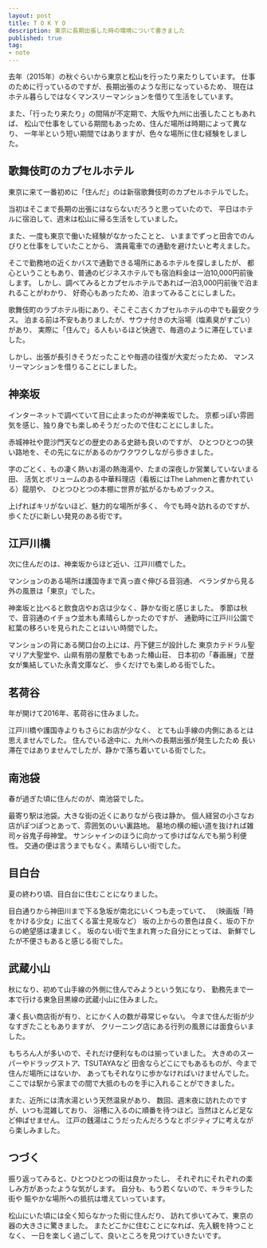 ```yaml
---
layout: post
title: T O K Y O
description: 東京に長期出張した時の環境について書きました
published: true
tag:
- note
---
```


去年（2015年）の秋ぐらいから東京と松山を行ったり来たりしています。
仕事のために行っているのですが、長期出張のような形になっているため、
現在はホテル暮らしではなくマンスリーマンションを借りて生活をしています。

また、「行ったり来たり」の間隔が不定期で、大阪や九州に出張したこともあれば、
松山で仕事をしている期間もあっため、住んだ場所は時期によって異なり、
一年半という短い期間ではありますが、色々な場所に住む経験をしました。

## 歌舞伎町のカプセルホテル

東京に来て一番初めに「住んだ」のは新宿歌舞伎町のカプセルホテルでした。

当初はそこまで長期の出張にはならないだろうと思っていたので、
平日はホテルに宿泊して、週末は松山に帰る生活をしていました。

また、一度も東京で働いた経験がなかったことと、
いままでずっと田舎でのんびりと仕事をしていたことから、
満員電車での通勤を避けたいと考えました。

そこで勤務地の近くかバスで通勤できる場所にあるホテルを探しましたが、
都心ということもあり、普通のビジネスホテルでも宿泊料金は一泊10,000円前後します。
しかし、調べてみるとカプセルホテルであれば一泊3,000円前後で泊まれることがわかり、
好奇心もあったため、泊まってみることにしました。

歌舞伎町のラブホテル街にあり、そこそこ古くカプセルホテルの中でも最安クラス。
泊まる前は不安もありましたが、サウナ付きの大浴場（塩素臭がすごい）があり、
実際に「住んで」る人もいるほど快適で、毎週のように滞在していました。

しかし、出張が長引きそうだったことや毎週の往復が大変だったため、
マンスリーマンションを借りることにしました。

## 神楽坂

インターネットで調べていて目に止まったのが神楽坂でした。
京都っぽい雰囲気を感じ、独り身でも楽しめそうだったので住むことにしました。

赤城神社や毘沙門天などの歴史のある史跡も良いのですが、
ひとつひとつの狭い路地を、その先になにがあるのかワクワクしながら歩きました。

字のごとく、もの凄く熱いお湯の熱海湯や、たまの深夜しか営業していないまる田、
活気とボリュームのある中華料理店（看板にはThe Lahmenと書かれている）龍朋や、
ひとつひとつの本棚に世界が拡がるかもめブックス。

上げればキリがないほど、魅力的な場所が多く、
今でも時々訪れるのですが、歩くたびに新しい発見のある街です。

## 江戸川橋

次に住んだのは、神楽坂からほど近い、江戸川橋でした。

マンションのある場所は護国寺まで真っ直ぐ伸びる音羽通、
ベランダから見る外の風景は「東京」でした。

神楽坂と比べると飲食店やお店は少なく、静かな街と感じました。
季節は秋で、音羽通のイチョウ並木も素晴らしかったのですが、
通勤時に江戸川公園で紅葉の移ろいを見られたことはいい時間でした。

マンションの背にある関口台の上には、丹下健三が設計した
東京カテドラル聖マリア大聖堂や、山県有朋の屋敷でもあった椿山荘、
日本初の「春画展」で歴女が集結していた永青文庫など、
歩くだけでも楽しめる街でした。

## 茗荷谷

年が開けて2016年、茗荷谷に住みました。

江戸川橋や護国寺よりもさらにお店が少なく、
とても山手線の内側にあるとは思えませんでした。
住んでいる途中に、九州への長期出張が発生したため
長い滞在ではありませんでしたが、静かで落ち着いている街でした。

## 南池袋

春が過ぎた頃に住んだのが、南池袋でした。

最寄り駅は池袋。大きな街の近くにありながら夜は静か。
個人経営の小さなお店がぽつぽつとあって、雰囲気のいい裏路地。
墓地の横の細い道を抜ければ雑司ヶ谷鬼子母神堂。
サンシャインのほうに向かって歩けばなんでも揃う利便性。
交通の便は言うまでもなく。素晴らしい街でした。

## 目白台

夏の終わり頃、目白台に住むことになりました。

目白通りから神田川まで下る急坂が南北にいくつも走っていて、
（映画版「時をかける少女」に出てくる富士見坂など）
坂の上からの景色は良く、坂の下からの絶望感は凄まじく。
坂のない街で生まれ育った自分にとっては、
新鮮でしたが不便さもあると感じる街でした。

## 武蔵小山

秋になり、初めて山手線の外側に住んでみようという気になり、
勤務先まで一本で行ける東急目黒線の武蔵小山に住みました。

凄く長い商店街が有り、とにかく人の数が尋常じゃない。
今まで住んだ街が少なすぎたこともありますが、
クリーニング店にある行列の風景には面食らいました。

もちろん人が多いので、それだけ便利なものは揃っていました。
大きめのスーパーやドラッグストア、TSUTAYAなど
田舎ならどこにでもあるものが、今まで住んだ場所にはないか、
あってもそれなりに歩かなければいけませんでした。
ここでは駅から家までの間で大抵のものを手に入れることができました。

また、近所には清水湯という天然温泉があり、
数回、週末夜に訪れたのですが、いつも混雑しており、
浴槽に入るのに順番を待つほど。当然ほとんど足など伸ばせません。
江戸の銭湯はこうだったんだろうなとポジティブに考えながら楽しみました。

## つづく

振り返ってみると、ひとつひとつの街は良かったし、
それぞれにそれぞれの楽しみ方があったような気がします。
自分も、もう若くないので、キラキラした街や
賑やかな場所への抵抗は増えていっています。

松山にいた頃には全く知らなかった街に住んだり、
訪れて歩いてみて、東京の器の大きさに驚きました。
またどこかに住むことになれば、先入観を持つことなく、
一日を楽しく過ごして、良いところを見つけていきたいです。

